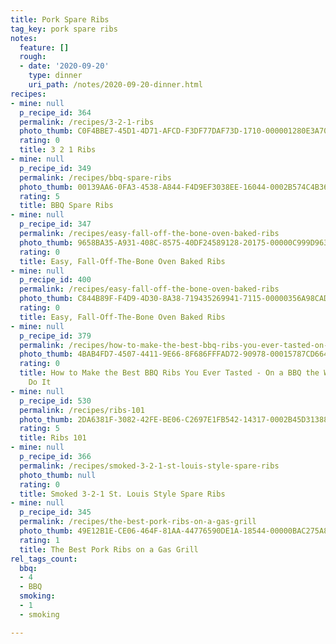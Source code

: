 ```yaml
---
title: Pork Spare Ribs
tag_key: pork spare ribs
notes:
  feature: []
  rough:
  - date: '2020-09-20'
    type: dinner
    uri_path: /notes/2020-09-20-dinner.html
recipes:
- mine: null
  p_recipe_id: 364
  permalink: /recipes/3-2-1-ribs
  photo_thumb: C0F4BBE7-45D1-4D71-AFCD-F3DF77DAF73D-1710-000001280E3A70CA.jpg
  rating: 0
  title: 3 2 1 Ribs
- mine: null
  p_recipe_id: 349
  permalink: /recipes/bbq-spare-ribs
  photo_thumb: 00139AA6-0FA3-4538-A844-F4D9EF3038EE-16044-0002B574C4B36309.jpg
  rating: 5
  title: BBQ Spare Ribs
- mine: null
  p_recipe_id: 347
  permalink: /recipes/easy-fall-off-the-bone-oven-baked-ribs
  photo_thumb: 9658BA35-A931-408C-8575-40DF24589128-20175-00000C999D963A06.jpg
  rating: 0
  title: Easy, Fall-Off-The-Bone Oven Baked Ribs
- mine: null
  p_recipe_id: 400
  permalink: /recipes/easy-fall-off-the-bone-oven-baked-ribs
  photo_thumb: C844B89F-F4D9-4D30-8A38-719435269941-7115-00000356A98CADB8.jpg
  rating: 0
  title: Easy, Fall-Off-The-Bone Oven Baked Ribs
- mine: null
  p_recipe_id: 379
  permalink: /recipes/how-to-make-the-best-bbq-ribs-you-ever-tasted-on-a-bbq-the-way-champions-do-it
  photo_thumb: 4BAB4FD7-4507-4411-9E66-8F686FFFAD72-90978-00015787CD664C53.jpg
  rating: 0
  title: How to Make the Best BBQ Ribs You Ever Tasted - On a BBQ the Way Champions
    Do It
- mine: null
  p_recipe_id: 530
  permalink: /recipes/ribs-101
  photo_thumb: 2DA6381F-3082-42FE-BE06-C2697E1FB542-14317-0002B45D313881AC.jpg
  rating: 5
  title: Ribs 101
- mine: null
  p_recipe_id: 366
  permalink: /recipes/smoked-3-2-1-st-louis-style-spare-ribs
  photo_thumb: null
  rating: 0
  title: Smoked 3-2-1 St. Louis Style Spare Ribs
- mine: null
  p_recipe_id: 345
  permalink: /recipes/the-best-pork-ribs-on-a-gas-grill
  photo_thumb: 49E12B1E-CE06-464F-81AA-44776590DE1A-18544-00000BAC275A8485.jpg
  rating: 1
  title: The Best Pork Ribs on a Gas Grill
rel_tags_count:
  bbq:
  - 4
  - BBQ
  smoking:
  - 1
  - smoking

---
```

